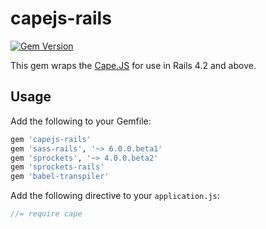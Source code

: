 # capejs-rails

[![Gem Version](https://badge.fury.io/rb/capejs-rails.svg)](https://badge.fury.io/rb/capejs-rails)

This gem wraps the [Cape.JS](https://github.com/oiax/capejs) for use in Rails 4.2 and above.

## Usage

Add the following to your Gemfile:

```ruby
gem 'capejs-rails'
gem 'sass-rails', '~> 6.0.0.beta1'
gem 'sprockets', '~> 4.0.0.beta2'
gem 'sprockets-rails'
gem 'babel-transpiler'
```

Add the following directive to your `application.js`:

```javascript
//= require cape
```

